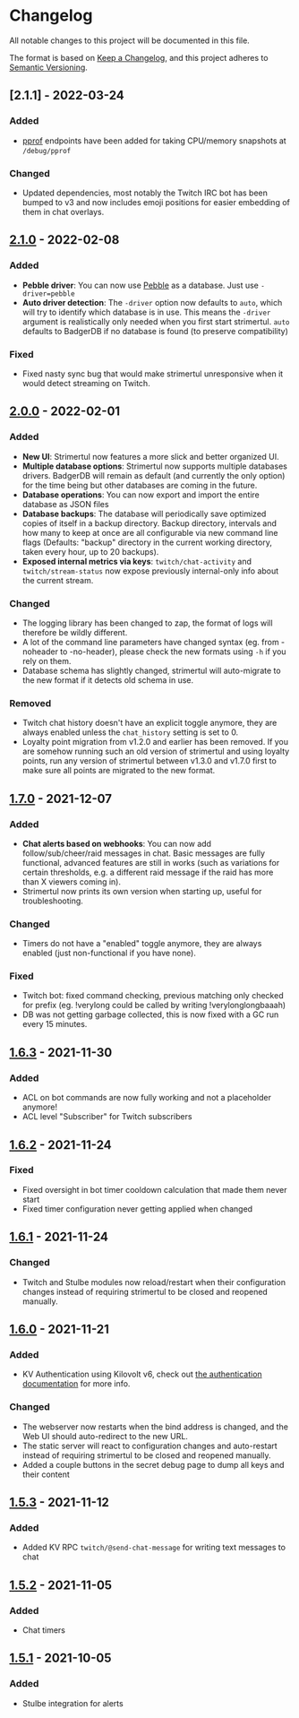 # Changelog

All notable changes to this project will be documented in this file.

The format is based on [Keep a Changelog](https://keepachangelog.com/en/1.0.0/),
and this project adheres to [Semantic Versioning](https://semver.org/spec/v2.0.0.html).

## [2.1.1] - 2022-03-24

### Added

- [pprof](https://github.com/google/pprof) endpoints have been added for taking CPU/memory snapshots at `/debug/pprof`

### Changed

- Updated dependencies, most notably the Twitch IRC bot has been bumped to v3 and now includes emoji positions for easier embedding of them in chat overlays.

## [2.1.0] - 2022-02-08

### Added

- **Pebble driver**: You can now use [Pebble](https://github.com/cockroachdb/pebble) as a database. Just use `-driver=pebble`
- **Auto driver detection**: The `-driver` option now defaults to `auto`, which will try to identify which database is in use. This means the `-driver` argument is realistically only needed when you first start strimertul. `auto` defaults to BadgerDB if no database is found (to preserve compatibility)

### Fixed

- Fixed nasty sync bug that would make strimertul unresponsive when it would detect streaming on Twitch.

## [2.0.0] - 2022-02-01

### Added

- **New UI**: Strimertul now features a more slick and better organized UI.
- **Multiple database options**: Strimertul now supports multiple databases drivers. BadgerDB will remain as default (and currently the only option) for the time being but other databases are coming in the future.
- **Database operations**: You can now export and import the entire database as JSON files
- **Database backups**: The database will periodically save optimized copies of itself in a backup directory. Backup directory, intervals and how many to keep at once are all configurable via new command line flags (Defaults: "backup" directory in the current working directory, taken every hour, up to 20 backups).
- **Exposed internal metrics via keys**: `twitch/chat-activity` and `twitch/stream-status` now expose previously internal-only info about the current stream.

### Changed

- The logging library has been changed to zap, the format of logs will therefore be wildly different.
- A lot of the command line parameters have changed syntax (eg. from -noheader to -no-header), please check the new formats using `-h` if you rely on them.
- Database schema has slightly changed, strimertul will auto-migrate to the new format if it detects old schema in use.

### Removed

- Twitch chat history doesn't have an explicit toggle anymore, they are always enabled unless the `chat_history` setting is set to 0.
- Loyalty point migration from v1.2.0 and earlier has been removed. If you are somehow running such an old version of strimertul and using loyalty points, run any version of strimertul between v1.3.0 and v1.7.0 first to make sure all points are migrated to the new format.

## [1.7.0] - 2021-12-07

### Added

- **Chat alerts based on webhooks**: You can now add follow/sub/cheer/raid messages in chat. Basic messages are fully functional, advanced features are still in works (such as variations for certain thresholds, e.g. a different raid message if the raid has more than X viewers coming in).
- Strimertul now prints its own version when starting up, useful for troubleshooting.

### Changed

- Timers do not have a "enabled" toggle anymore, they are always enabled (just non-functional if you have none).

### Fixed

- Twitch bot: fixed command checking, previous matching only checked for prefix (eg. !verylong could be called by writing !verylonglongbaaah)
- DB was not getting garbage collected, this is now fixed with a GC run every 15 minutes.

## [1.6.3] - 2021-11-30

### Added

- ACL on bot commands are now fully working and not a placeholder anymore!
- ACL level "Subscriber" for Twitch subscribers

## [1.6.2] - 2021-11-24

### Fixed

- Fixed oversight in bot timer cooldown calculation that made them never start
- Fixed timer configuration never getting applied when changed

## [1.6.1] - 2021-11-24

### Changed

- Twitch and Stulbe modules now reload/restart when their configuration changes instead of requiring strimertul to be closed and reopened manually.

## [1.6.0] - 2021-11-21

### Added

- KV Authentication using Kilovolt v6, check out [the authentication documentation](https://github.com/strimertul/kilovolt/blob/main/PROTOCOL.md#authentication) for more info.

### Changed

- The webserver now restarts when the bind address is changed, and the Web UI should auto-redirect to the new URL.
- The static server will react to configuration changes and auto-restart instead of requiring strimertul to be closed and reopened manually.
- Added a couple buttons in the secret debug page to dump all keys and their content

## [1.5.3] - 2021-11-12

### Added

- Added KV RPC `twitch/@send-chat-message` for writing text messages to chat

## [1.5.2] - 2021-11-05

### Added

- Chat timers

## [1.5.1] - 2021-10-05

### Added

- Stulbe integration for alerts

[current]: https://github.com/strimertul/strimertul/compare/v2.0.0...HEAD
[2.1.0]: https://github.com/strimertul/strimertul/compare/v2.0.0...v2.1.0
[2.0.0]: https://github.com/strimertul/strimertul/compare/v1.7.0...v2.0.0
[1.7.0]: https://github.com/strimertul/strimertul/compare/v1.6.3...v1.7.0
[1.6.3]: https://github.com/strimertul/strimertul/compare/v1.6.2...v1.6.3
[1.6.2]: https://github.com/strimertul/strimertul/compare/v1.6.1...v1.6.2
[1.6.1]: https://github.com/strimertul/strimertul/compare/v1.6.0...v1.6.1
[1.6.0]: https://github.com/strimertul/strimertul/compare/v1.5.3...v1.6.0
[1.5.3]: https://github.com/strimertul/strimertul/compare/v1.5.2...v1.5.3
[1.5.2]: https://github.com/strimertul/strimertul/compare/v1.5.1...v1.5.2
[1.5.1]: https://github.com/strimertul/strimertul/compare/v1.5.0...v1.5.1
